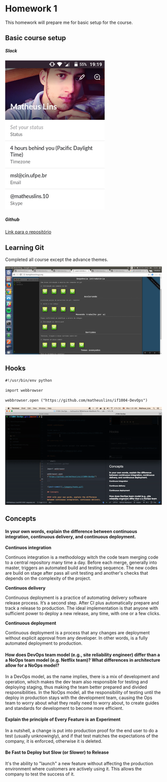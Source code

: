 # Homework 1

This homework will prepare me for basic setup for the course.

## Basic course setup

##### **Slack**

![Slack](./imagens/slack-profile.png)

##### **Github**

[Link para o repositório](https://github.com/matheuslins/if1004-DevOps)

## Learning Git

Completed all course except the advance themes.

![Gitbranching](./imagens/git.png)

## Hooks

```shell
#!/usr/bin/env python

import webbrowser

webbrowser.open ("https://github.com/matheuslins/if1004-DevOps")

```

![post-commit](./imagens/hooks.gif)

## Concepts

#### **In your own words, explain the difference between continuous integration, continuous delivery, and continuous deployment.**

**Continuos integration**

Continuos integration is a methodology witch the code team merging code to a central repository many time a day. Before each merge, generally into master, triggers an automated build and testing sequence. The new codes are build on stage after pass all unit testing and another's checks that depends on the complexity of the project.

**Continuos delivery**

Continuous deployment is a practice of automating delivery software release process. It’s a second step. After CI plus automatically prepare and track a release to production. The ideal implementation is that anyone with sufficient power to deploy a new release, any time, with one or a few clicks.

**Continuous deployment**

Continuous deployment is a process that any changes are deployment without explicit approval from any developer. In other words, is a fully automated deployment to production.

#### **How does DevOps team model (e.g., site reliability engineer) differ than a a NoOps team model (e.g. Netflix team)? What differences in architecture allow for a NoOps model?**

In a DevOps model, as the name implies, there is a mix of development and operation, which makes the dev team also responsible for testing and deploying staging, thus making the team better prepared and divided responsibilities. In the NoOps model, all the responsibility of testing until the deploy in production stays with the development team, causing the Ops team to worry about what they really need to worry about, to create guides and standards for development to become more efficient.


#### **Explain the principle of Every Feature is an Experiment**

In a nutshell, a change is put into production proof for the end user to do a test (usually unknowingly), and if that test matches the expectations of the company, it is enforced, otherwise it is deleted.

#### **Be Fast to Deploy but Slow (or Slower) to Release**

It's the ability to "launch" a new feature without affecting the production environment where customers are actively using it. This allows the company to test the success of it.
